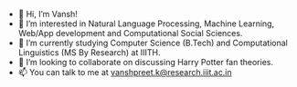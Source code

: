 - 👋 Hi, I’m Vansh!
- 👀 I’m interested in Natural Language Processing, Machine Learning, Web/App development and Computational Social Sciences.
- 🌱 I’m currently studying Computer Science (B.Tech) and Computational Linguistics (MS By Research) at IIITH.
- 💞️ I’m looking to collaborate on discussing Harry Potter fan theories. 
- 📫 You can talk to me at vanshpreet.k@research.iiit.ac.in
